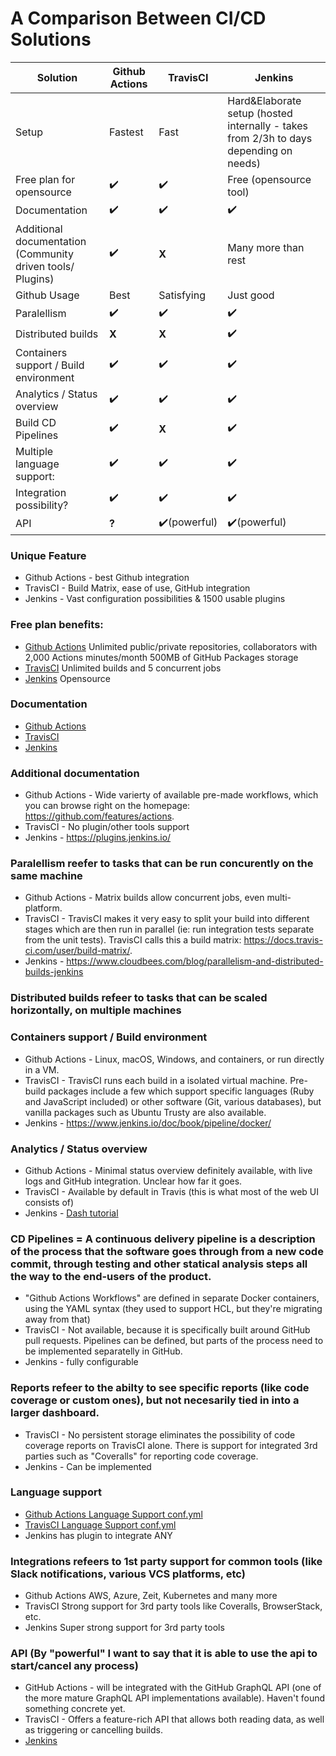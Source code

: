 # A Comparison Between CI/CD Solutions

| **Solution** | **Github Actions** | **TravisCI** | **Jenkins** |
| --- | --- | --- | --- |
| Setup | Fastest | Fast | Hard&Elaborate setup (hosted internally - takes from 2/3h to days depending on needs)
| Free plan for opensource | ✔️ | ✔️ | Free (opensource tool)
| Documentation | ✔️ | ✔️ | ✔️ |
| Additional documentation (Community driven tools/ Plugins) | ✔️ | **X** | Many more than rest
| Github Usage | Best | Satisfying | Just good
| Paralellism | ✔️ | ✔️ | ✔️ |
| Distributed builds | **X** | **X** | ✔️ |
| Containers support / Build environment | ✔️ | ✔️ | ✔️ |
| Analytics / Status overview | ✔️ | ✔️ | ✔️ |
| Build CD Pipelines | ✔️ | **X** | ✔️ |
| Multiple language support: | ✔️ | ✔️ | ✔️ |
| Integration possibility? | ✔️ | ✔️ | ✔️ |
| API |**?**| ✔️(powerful) | ✔️(powerful) |


### Unique Feature
- Github Actions - best Github integration
- TravisCI - Build Matrix, ease of use, GitHub integration 
- Jenkins - Vast configuration possibilities & 1500 usable plugins

### Free plan benefits:

- [Github Actions](http://hackage.haskell.org/package/lens-simple)  Unlimited public/private repositories, collaborators with 2,000 Actions minutes/month
500MB of GitHub Packages storage
- [TravisCI](https://travis-ci.com/) Unlimited builds and 5 concurrent jobs 
- [Jenkins](https://www.jenkins.io/) Opensource

### Documentation

- [Github Actions](https://help.github.com/en/actions)
- [TravisCI](https://docs.travis-ci.com/)
- [Jenkins](https://www.jenkins.io/doc/book/)

### Additional documentation

- Github Actions - Wide varierty of available pre-made workflows, which you can browse right on the homepage: https://github.com/features/actions.
- TravisCI - No plugin/other tools support
- Jenkins - https://plugins.jenkins.io/

### Paralellism reefer to tasks that can be run concurently on the same machine

- Github Actions - Matrix builds allow concurrent jobs, even multi-platform.
- TravisCI - TravisCI makes it very easy to split your build into different stages which are then run in parallel (ie: run integration tests separate from the unit tests). TravisCI calls this a build matrix: https://docs.travis-ci.com/user/build-matrix/.
- Jenkins - https://www.cloudbees.com/blog/parallelism-and-distributed-builds-jenkins

### Distributed builds refeer to tasks that can be scaled horizontally, on multiple machines

### Containers support / Build environment

- Github Actions - Linux, macOS, Windows, and containers, or run directly in a VM.
- TravisCI - TravisCI runs each build in a isolated virtual machine. Pre-build packages include a few which support specific languages (Ruby and JavaScript included) or other software (Git, various databases), but vanilla packages such as Ubuntu Trusty are also available.
- Jenkins - https://www.jenkins.io/doc/book/pipeline/docker/

### Analytics / Status overview

- Github Actions - Minimal status overview definitely available, with live logs and GitHub integration. Unclear how far it goes.
- TravisCI - Available by default in Travis (this is what most of the web UI consists of)
- Jenkins - [Dash tutorial](https://www.cloudbees.com/blog/audit-trail-dashboard-cloudbees-jenkins-analytics)

### CD Pipelines = A continuous delivery pipeline is a description of the process that the software goes through from a new code commit, through testing and other statical analysis steps all the way to the end-users of the product.

- "Github Actions Workflows" are defined in separate Docker containers, using the YAML syntax (they used to support HCL, but they're migrating away from that)
- TravisCI - Not available, because it is specifically built around GitHub pull requests. Pipelines can be defined, but parts of the process need to be implemented separatelly in GitHub.
- Jenkins - fully configurable

### Reports refeer to the abilty to see specific reports (like code coverage or custom ones), but not necesarily tied in into a larger dashboard.

- TravisCI - No persistent storage eliminates the possibility of code coverage reports on TravisCI alone. There is support for integrated 3rd parties such as "Coveralls" for reporting code coverage.
- Jenkins - Can be implemented

### Language support

- [Github Actions Language Support conf.yml](https://github.com/actions/starter-workflows/tree/master/ci) 
- [TravisCI Language Support conf.yml](https://docs.travis-ci.com/user/languages/)
- Jenkins has plugin to integrate ANY

### Integrations refeers to 1st party support for common tools (like Slack notifications, various VCS platforms, etc)

- Github Actions AWS, Azure, Zeit, Kubernetes and many more
- TravisCI Strong support for 3rd party tools like Coveralls, BrowserStack, etc.
- Jenkins Super strong support for 3rd party tools

### API (By "powerful" I want to say that it is able to use the api to start/cancel any process)

- GitHub Actions - will be integrated with the GitHub GraphQL API (one of the more mature GraphQL API implementations available). Haven't found something concrete yet.
- TravisCI - Offers a feature-rich API that allows both reading data, as well as triggering or cancelling builds.
- [Jenkins](https://www.jenkins.io/doc/book/using/remote-access-api/)
